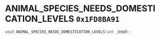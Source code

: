 # ANIMAL_SPECIES_NEEDS_DOMESTICATION_LEVELS `0x1FD8BA91`

```cpp
void ANIMAL_SPECIES_NEEDS_DOMESTICATION_LEVELS(int _Unk0);
```